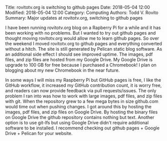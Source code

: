 Title: rovitotv.org is switching to github pages
Date: 2018-05-04 12:00
Modified: 2018-05-04 12:00
Category: Computing
Authors: Todd V. Rovito
Summary: Major updates at rovitotv.org, switching to github pages

I have been running rovitotv.org blog on a Rapberry Pi for
a while and it has been working with no problems.  But I wanted
to try out github pages and thought moving rovitotv.org would
allow me to learn github pages.  So over the weekend I moved
rovitotv.org to github pages and everything converted without a
hitch.  The site is still generated by Pelican static blog
software.  As an additional side effect I should see improved
uptime.  The images, pdf files, and zip files are hosted from
my Google Drive.  My Google Drive is upgrade to 100 GB for free
because I purchased a Chromebook! I plan on blogging about my
new Chromebook in the near future.

In some ways I will miss my Raspberry Pi but GitHub pages is
free, I like the GitHub workflow, it increased my GitHub
contribution count, it is worry free, and readers can now provide
feedback via pull requests/issues.  The only problem
I ran into was how to work with large images, pdf files,
and zip files with git.  When the repository grew to a few
mega bytes in size github.com would time out when pushing
changes.  I got around this by hosting the images, pdf files,
and zip files on Google Drive.  By hosting the binary files on
Google Drive the github repository contains nothing but text.
Another option is to use git-lfs but using Google Drive didn't
require additional software to be installed. I recommend checking
out github pages + Google Drive + Pelican for your website.

